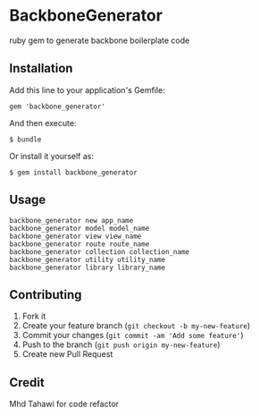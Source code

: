 # BackboneGenerator

 ruby gem to generate backbone boilerplate code

## Installation

Add this line to your application's Gemfile:

    gem 'backbone_generator'

And then execute:

    $ bundle

Or install it yourself as:

    $ gem install backbone_generator

## Usage

`backbone_generator new app_name`  
`backbone_generator model model_name`  
`backbone_generator view view_name`  
`backbone_generator route route_name`  
`backbone_generator collection collection_name`  
`backbone_generator utility utility_name`  
`backbone_generator library library_name`

## Contributing

1. Fork it
2. Create your feature branch (`git checkout -b my-new-feature`)
3. Commit your changes (`git commit -am 'Add some feature'`)
4. Push to the branch (`git push origin my-new-feature`)
5. Create new Pull Request

## Credit
Mhd Tahawi for code refactor

